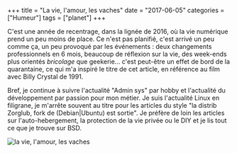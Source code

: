 +++
title = "La vie, l'amour, les vaches"
date = "2017-06-05"
categories = ["Humeur"]
tags = ["planet"]
+++

C'est une année de recentrage, dans la lignée de 2016, où la vie numérique
prend un peu moins de place. Ce n'est pas planifié, c'est arrivé un peu comme
ça, un peu provoqué par les événements : deux changements professionnels en 6
mois, beaucoup de réflexion sur la vie, des week-ends plus orientés *bricolage*
que geekerie... c'est peut-être un effet de bord de la quarantaine, ce qui m'a
inspiré le titre de cet article, en référence au film avec Billy Crystal de
1991.

Bref, je continue à suivre l'actualité "Admin sys" par hobby et l'actualité du
développement par passion pour mon métier. Je suis l'actualité Linux en
filigrane, je m'arrête souvent au titre pour les articles du style "la distrib
Zorglub, fork de (Debian|Ubuntu) est sortie". Je préfère de loin les articles
sur l'auto-hebergement, la protection de la vie privée ou le DIY et je lis tout
ce que je trouve sur BSD.

![la vie, l'amour, les vaches](/images/2017/lesvaches.jpg "la vie, l'amour, les vaches")
